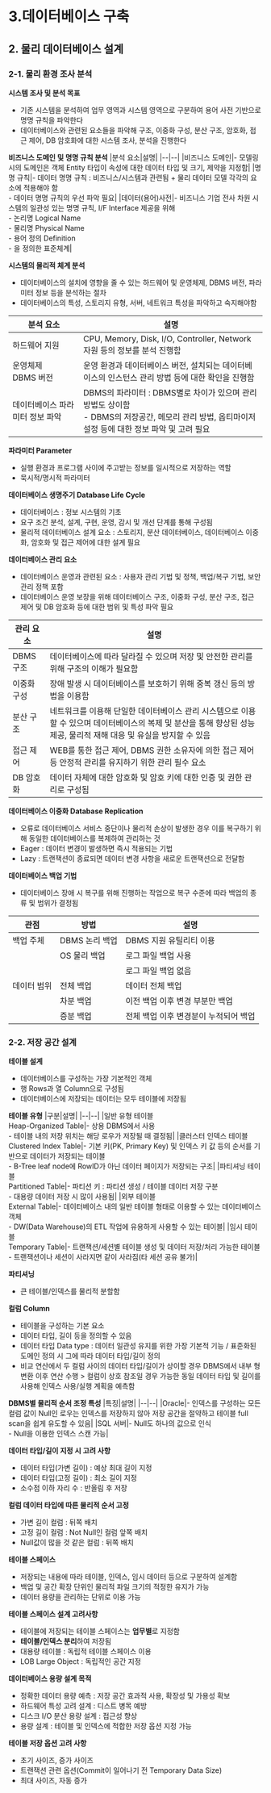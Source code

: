# 3.데이터베이스 구축
## 2. 물리 데이터베이스 설계
### 2-1. 물리 환경 조사 분석

**시스템 조사 및 분석 목표**
- 기존 시스템을 분석하여 업무 영역과 시스템 영역으로 구분하여 용어 사전 기반으로 명명 규칙을 파악한다
- 데이터베이스와 관련된 요소들을 파악해 구조, 이중화 구성, 분산 구조, 암호화, 접근 제어, DB 암호화에 대한 시스템 조사, 분석을 진행한다

**비즈니스 도메인 및 명명 규칙 분석**
|분석 요소|설명|
|--|--|
|비즈니스 도메인|- 모델링 시의 도메인은 객체 Entity 타입이 속성에 대한 데이터 타입 및 크기, 제약을 지정함|
|명명 규칙|- 데이터 명명 규칙 : 비즈니스/시스템과 관련됨 + 물리 데이터 모델 각각의 요소에 적용해야 함<br>- 데이터 명명 규칙의 우선 파악 필요|
|데이터(용어)사전|- 비즈니스 기업 전사 차원 시스템의 일관성 있는 명명 규칙, I/F Interface 제공을 위해 <br>- 논리명 Logical Name<br>- 물리명 Physical Name<br>- 용어 정의 Definition<br>- 을 정의한 표준체계|

**시스템의 물리적 체계 분석**
- 데이터베이스의 설치에 영향을 줄 수 있는 하드웨어 및 운영체제, DBMS 버전, 파라미터 정보 등을 분석하는 절차
- 데이터베이스의 특성, 스토리지 유형, 서버, 네트워크 특성을 파악하고 숙지해야함

|분석 요소|설명|
|--|--|
|하드웨어 지원|CPU, Memory, Disk, I/O, Controller, Network 자원 등의 정보를 분석 진행함|
|운영체제<br>DBMS 버전|운영 환경과 데이터베이스 버전, 설치되는 데이터베이스의 인스턴스 관리 방법 등에 대한 확인을 진행함|
|데이터베이스 파라미터 정보 파악|DBMS의 파라미터 : DBMS별로 차이가 있으며 관리 방법도 상이함<br>- DBMS의 저장공간, 메모리 관리 방법, 옵티마이저 설정 등에 대한 정보 파악 및 고려 필요|

**파라미터 Parameter**
- 실행 환경과 프로그램 사이에 주고받는 정보를 일시적으로 저장하는 역할
- 묵시적/명시적 파라미터

**데이터베이스 생명주기 Database Life Cycle**
- 데이터베이스 : 정보 시스템의 기초
- 요구 조건 분석, 설계, 구현, 운영, 감시 및 개선 단계를 통해 구성됨
- 물리적 데이터베이스 설계 요소 : 스토리지, 분산 데이터베이스, 데이터베이스 이중화, 암호화 및 접근 제어에 대한 설계 필요

**데이터베이스 관리 요소**
- 데이터베이스 운영과 관련된 요소 : 사용자 관리 기법 및 정책, 백업/복구 기법, 보안 관리 정책 포함
- 데이터베이스 운영 보장을 위해 데이터베이스 구조, 이중화 구성, 분산 구조, 접근 제어 및 DB 암호화 등에 대한 범위 및 특성 파악 필요

|관리 요소|설명|
|--|--|
|DBMS 구조|데이터베이스에 따라 달라질 수 있으며 저장 및 안전한 관리를 위해 구조의 이해가 필요함|
|이중화 구성|장애 발생 시 데이터베이스를 보호하기 위해 중복 갱신 등의 방법을 이용함|
|분산 구조|네트워크를 이용해 단일한 데이터베이스 관리 시스템으로 이용할 수 있으며 데이터베이스의 복제 및 분산을 통해 향상된 성능 제공, 물리적 재해 대응 및 유실을 방지할 수 있음|
|접근 제어|WEB를 통한 접근 제어, DBMS 권한 소유자에 의한 접근 제어 등 안정적 관리를 유지하기 위한 관리 필수 요소|
|DB 암호화|데이터 자체에 대한 암호화 및 암호 키에 대한 인증 및 권한 관리로 구성됨|

**데이터베이스 이중화 Database Replication**
- 오류로 데이터베이스 서비스 중단이나 물리적 손상이 발생한 경우 이를 복구하기 위해 동일한 데이터베이스를 복제하여 관리하는 것
- Eager : 데이터 변경이 발생하면 즉시 적용되는 기법
- Lazy : 트랜잭션이 종료되면 데이터 변경 사항을 새로운 트랜잭션으로 전달함

**데이터베이스 백업 기법**
- 데이터베이스 장애 시 복구를 위해 진행하는 작업으로 복구 수준에 따라 백업의 종류 및 범위가 결정됨

|관점|방법|설명|
|--|--|--|
|백업 주체|DBMS 논리 백업|DBMS 지원 유틸리티 이용|
||OS 물리 백업|로그 파일 백업 사용|
|||로그 파일 백업 없음|
|데이터 범위|전체 백업|데이터 전체 백업|
||차분 백업|이전 백업 이후 변경 부분만 백업|
||증분 백업|전체 백업 이후 변경분이 누적되어 백업|

### 2-2. 저장 공간 설계

**테이블 설계**
- 데이터베이스를 구성하는 가장 기본적인 객체
- 행 Rows과 열 Column으로 구성됨
- 데이터베이스에 저장되는 데이터는 모두 테이블에 저장됨

**테이블 유형**
|구분|설명|
|--|--|
|일반 유형 테이블<br>Heap-Organized Table|- 상용 DBMS에서 사용<br>- 테이블 내의 저장 위치는 해당 로우가 저장될 때 결정됨|
|클러스터 인덱스 테이블<br> Clustered Index Table|- 기본 키(PK, Primary Key) 및 인덱스 키 값 등의 순서를 기반으로 데이터가 저장되는 테이블<br>- B-Tree leaf node에 RowID가 아닌 데이터 페이지가 저장되는 구조|
|파티셔닝 테이블<br>Partitioned Table|- 파티션 키 : 파티션 생성 / 테이블 데이터 저장 구분<br>- 대용량 데이터 저장 시 많이 사용됨|
|외부 테이블<br>External Table|- 데이터베이스 내의 일반 테이블 형태로 이용할 수 있는 데이터베이스 객체<br>- DW(Data Warehouse)의 ETL 작업에 유용하게 사용할 수 있는 테이블|
|임시 테이블<br>Temporary Table|- 트랜잭션/세션별 테이블 생성 및 데이터 저장/처리 가능한 테이블<br>- 트랜잭션이나 세션이 사라지면 같이 사라짐(타 세션 공유 불가)|

**파티셔닝**
- 큰 테이블/인덱스를 물리적 분할함

**컬럼 Column**
- 테이블을 구성하는 기본 요소
- 데이터 타입, 길이 등을 정의할 수 있음
- 데이터 타입 Data type : 데이터 일관성 유지를 위한 가장 기본적 기능 / 표준화된 도메인 정의 시 그에 따라 데이터 타입/길이 정의
- 비교 연산에서 두 컬럼 사이의 데이터 타입/길이가 상이할 경우 DBMS에서 내부 형변환 이후 연산 수행 > 컬럼이 상호 참조일 경우 가능한 동일 데이터 타입 및 길이를 사용해 인덱스 사용/실행 계획을 예측함

**DBMS별 물리적 순서 조정 특성**
|특징|설명|
|--|--|
|Oracle|- 인덱스를 구성하는 모든 컬럼 값이 Null인 로우는 인덱스를 저장하지 않아 저장 공간을 절약하고 테이블 full scan을 쉽게 유도할 수 있음|
|SQL 서버|- Null도 하나의 값으로 인식<br>- Null을 이용한 인덱스 스캔 가능|

**데이터 타입/길이 지정 시 고려 사항**
- 데이터 타입(가변 길이) : 예상 최대 길이 지정
- 데이터 타입(고정 길이) : 최소 길이 지정
- 소수점 이하 자리 수 : 반올림 후 저장

**컬럼 데이터 타입에 따른 물리적 순서 고정**
- 가변 길이 컬럼 : 뒤쪽 배치
- 고정 길이 컬럼 : Not Null인 컬럼 앞쪽 배치
- Null값이 많을 것 같은 컬럼 : 뒤쪽 배치

**테이블 스페이스**
- 저장되는 내용에 따라 테이블, 인덱스, 임시 데이터 등으로 구분하여 설계함
- 백업 및 공간 확장 단위인 물리적 파일 크기의 적정한 유지가 가능
- 데이터 용량을 관리하는 단위로 이용 가능

**테이블 스페이스 설계 고려사항**
- 테이블에 저장되는 테이블 스페이스는 **업무별**로 지정함
- **테이블/인덱스 분리**하여 저장됨
- 대용량 테이블 : 독립적 테이블 스페이스 이용
- LOB Large Object : 독립적인 공간 지정

**데이터베이스 용량 설계 목적**
- 정확한 데이터 용량 예측 : 저장 공간 효과적 사용, 확장성 및 가용성 확보
- 하드웨어 특성 고려 설계 : 디스트 병목 예방
- 디스크 I/O 분산 용량 설계 : 접근성 향상
- 용량 설계 : 테이블 및 인덱스에 적합한 저장 옵션 지정 가능

**테이블 저장 옵션 고려 사항**
- 초기 사이즈, 증가 사이즈
- 트랜잭션 관련 옵션(Commit이 일어나기 전 Temporary Data Size)
- 최대 사이즈, 자동 증가
